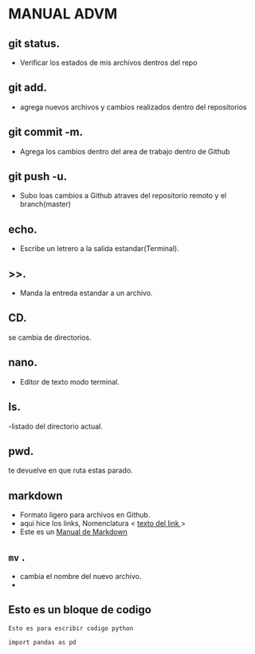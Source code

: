 # MANUAL ADVM

## git status. 

- Verificar los estados de mis archivos dentros del repo 

## git add. 
- agrega nuevos archivos y cambios realizados dentro del repositorios 

## git commit -m.
- Agrega los cambios dentro del area de trabajo dentro de Github 

## git push -u. 
- Subo loas cambios a Github atraves del repositorio remoto y el branch(master)
## echo.

- Escribe un letrero a la salida estandar(Terminal).

## >>.

- Manda la entreda estandar a un archivo.   

## CD. 
se cambia de directorios. 

## nano. 
- Editor de texto modo terminal.

## ls. 
-listado del directorio actual. 

## pwd. 
te devuelve en que ruta estas parado. 

## markdown
- Formato ligero para archivos en Github.
- aqui hice los links, Nomenclatura < [texto del link ](./ruta/al/archivo_destino)>
- Este es un [Manual de Markdown](https://www.markdownguide.org/basic-syntax/)

## `mv` <nombre archivo original> <archivo nuevo >.
- cambia el nombre del nuevo archivo.
-  


## Esto es un bloque de codigo

```
Esto es para escribir codigo python

import pandas as pd

```

